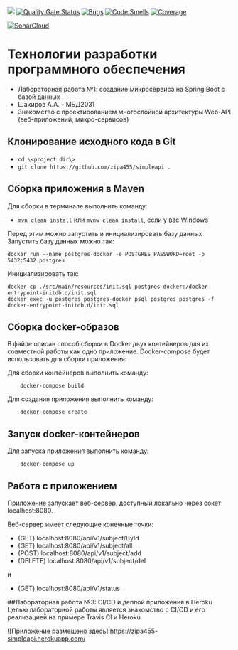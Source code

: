 ![](https://travis-ci.com/zipa455/simpleapi.svg?branch=master) [![Quality Gate Status](https://sonarcloud.io/api/project_badges/measure?project=zipa455_simpleapi&metric=alert_status)](https://sonarcloud.io/dashboard?id=zipa455_simpleapi) [![Bugs](https://sonarcloud.io/api/project_badges/measure?project=zipa455_simpleapi&metric=bugs)](https://sonarcloud.io/dashboard?id=zipa455_simpleapi) [![Code Smells](https://sonarcloud.io/api/project_badges/measure?project=zipa455_simpleapi&metric=code_smells)](https://sonarcloud.io/dashboard?id=zipa455_simpleapi)  [![Coverage](https://sonarcloud.io/api/project_badges/measure?project=zipa455_simpleapi&metric=coverage)](https://sonarcloud.io/dashboard?id=zipa455_simpleapi)

[![SonarCloud](https://sonarcloud.io/images/project_badges/sonarcloud-white.svg)](https://sonarcloud.io/dashboard?id=zipa455_simpleapi) 

# Технологии разработки программного обеспечения
* Лабораторная работа №1: создание микросервиса на Spring Boot с базой данных
* Шакиров А.А. - МБД2031
* Знакомство с проектированием многослойной архитектуры Web-API (веб-приложений, микро-сервисов)

## Клонирование исходного кода в Git

* ```cd \<project dir\>```
* ```git clone https://github.com/zipa455/simpleapi .```

## Сборка приложения в Maven

Для сборки в терминале выполнить команду:

* ```mvn clean install``` или ```mvnw clean install```, если у вас Windows


Перед этим можно запустить и инициализировать базу данных
Запустить базу данных можно так:
 ```
 docker run --name postgres-docker -e POSTGRES_PASSWORD=root -p 5432:5432 postgres
```
Инициализировать так: 
```
docker cp ./src/main/resources/init.sql postgres-docker:/docker-entrypoint-initdb.d/init.sql
docker exec -u postgres postgres-docker psql postgres postgres -f docker-entrypoint-initdb.d/init.sql
```
  



## Cборка docker-образов

В файле  описан способ сборки в Docker двух контейнеров для их совместной работы как одно приложение. Docker-compose будет использовать  для сборки приложения:

Для сборки контейнеров выполнить команду:

		docker-compose build

Для создания приложения выполнить команду:

		docker-compose create
		


## Запуск docker-контейнеров

Для запуска приложения выполнить команду:

		docker-compose up
		


## Работа с приложением

Приложение запускает веб-сервер, доступный локально через сокет localhost:8080.



Веб-сервер имеет следующие конечные точки:

* (GET)		localhost:8080/api/v1/subject/ById
* (GET)		localhost:8080/api/v1/subject/all
* (POST)	localhost:8080/api/v1/subject/add
* (DELETE)	localhost:8080/api/v1/subject/del

и

* (GET)		localhost:8080/api/v1/status

##Лабораторная работа №3: CI/CD и деплой приложения в Heroku
Целью лабораторной работы является знакомство с CI/CD и его реализацией на примере Travis CI и Heroku.

![Приложение размещено здесь]:https://zipa455-simpleapi.herokuapp.com/